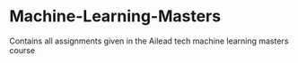# Machine-Learning-Masters
Contains all assignments given in the Ailead tech machine learning masters course

